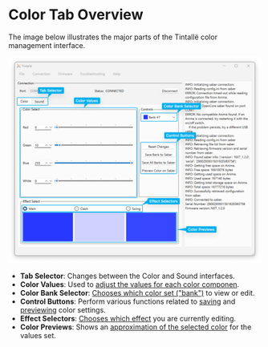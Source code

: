 # Color Tab Overview

The image below illustrates the major parts of the Tintallë color management interface.

![Color Tab Overview](img/t_color_tab.png)

- **Tab Selector**: Changes between the Color and Sound interfaces.
- **Color Values**: Used to [adjust the values for each color componen](colors.md).
- **Color Bank Selector**: [Chooses which color set ("bank")](banks.md) to view or edit.
- **Control Buttons**: Perform various functions related to [saving](saving.md) and [previewing](colors.md#previewing-the-color-on-the-saber) color settings.
- **Effect Selectors**: [Chooses which effect](effects.md) you are currently editing.
- **Color Previews**: Shows an [approximation of the selected color](colors.md#setting-color-values) for the values set.